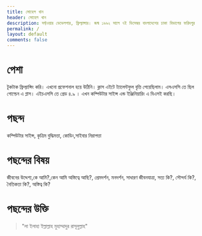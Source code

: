 ```yaml
---
title: সোহেল খান
header: সোহেল খান
description: সফ্টওয়ার ডেভেলপার, ফ্রিল্যান্সার। জন্ম ১৯৯২ সালে ৭ই ডিসেম্বর বাংলাদেশের ঢাকা বিভাগের ফরিদপুর জেলার মধুখালী উপজেলায়।
permalink: /
layout: default
comments: false
---
```


পেশা
========
টূকটাক ফ্রিল্যান্সিং করি। এখনো প্রফেশনাল হয়ে উঠিনি। ক্লাস এইটে ট্যালেন্টফুল বৃত্তি পেয়েছিলাম। এসএসসি তে ছিল গোল্ডেন এ প্লাস। এইচএসসি তে গ্রেড ৪.৯ । এখন কম্পিউটার সাইন্স এন্ড ইঞ্জিনিয়ারিং এ বিএসই করছি।

পছন্দ
=====
কম্পিউটার সাইন্স, কৃত্রিম বুদ্ধিমত্তা, কোডিং,সাইবার নিরাপত্তা


পছন্দের বিষয়
================
 জীবনের উদ্দেশ্য,কে আমি?,কেন আমি অস্তিত্বে আছি?, প্রেমদর্শন, মনদর্শন, সাধারণ জীবনযাত্রা, সত্য কি?, সৌন্দর্য কি?, নৈতিকতা কি?, অস্তিত্ব কি?


পছন্দের উক্তি
==========
>  "লা ইলাহা ইল্লাল্লাহ মুহাম্মাদুর রাসূলুল্লাহ"


